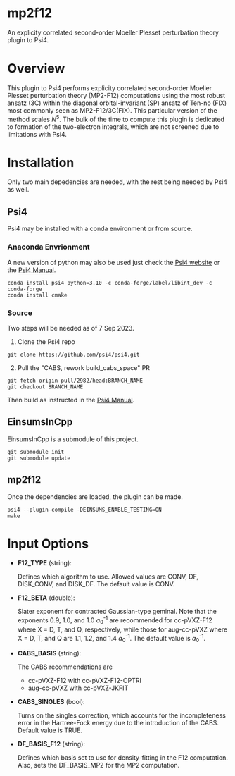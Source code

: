 # mp2f12
An explicity correlated second-order Moeller Plesset perturbation theory plugin to Psi4.

# Overview
This plugin to Psi4 performs explicity correlated second-order Moeller Plesset perturbation theory (MP2-F12) computations using the most robust ansatz (3C) within the diagonal orbital-invariant (SP) ansatz of Ten-no (FIX) most commonly seen as MP2-F12/3C(FIX). This particular version of the method scales _N_<sup>5</sup>. The bulk of the time to compute this plugin is dedicated to formation of the two-electron integrals, which are not screened due to limitations with Psi4.

# Installation
Only two main depedencies are needed, with the rest being needed by Psi4 as well.

## Psi4
Psi4 may be installed with a conda environment or from source.

### Anaconda Envrionment
A new version of python may also be used just check the [Psi4 website](https://psicode.org/) or the [Psi4 Manual](https://psicode.org/psi4manual/master/build_obtaining#conda-binary-package).
```
conda install psi4 python=3.10 -c conda-forge/label/libint_dev -c conda-forge
conda install cmake
```

### Source
Two steps will be needed as of 7 Sep 2023.

1. Clone the Psi4 repo
```
git clone https://github.com/psi4/psi4.git
```

2. Pull the "CABS, rework build_cabs_space" PR
```
git fetch origin pull/2982/head:BRANCH_NAME
git checkout BRANCH_NAME
```

Then build as instructed in the [Psi4 Manual](https://psicode.org/psi4manual/master/build_planning).

## EinsumsInCpp
EinsumsInCpp is a submodule of this project.
```
git submodule init
git submodule update
```

## mp2f12
Once the dependencies are loaded, the plugin can be made.
```
psi4 --plugin-compile -DEINSUMS_ENABLE_TESTING=ON
make
```

# Input Options
* **F12_TYPE** (string):
    
    Defines which algorithm to use. 
    Allowed values are CONV, DF, DISK_CONV, and DISK_DF. 
    The default value is CONV.

* **F12_BETA** (double):
    
    Slater exponent for contracted Gaussian-type geminal.
    Note that the exponents 0.9, 1.0, and 1.0 <MATH>_a_<sub>0</sub><sup>-1</sup></MATH>
    are recommended for cc-pVXZ-F12 where X = D, T, and Q, respectively, while those for
    aug-cc-pVXZ where X = D, T, and Q are 1.1, 1.2, and 1.4 <MATH>_a_<sub>0</sub><sup>-1</sup></MATH>.
    The default value is <MATH>_a_<sub>0</sub><sup>-1</sup></MATH>.

* **CABS_BASIS** (string):

    The CABS recommendations are
    - cc-pVXZ-F12 with cc-pVXZ-F12-OPTRI
    - aug-cc-pVXZ with cc-pVXZ-JKFIT

* **CABS_SINGLES** (bool):

    Turns on the singles correction, which accounts for
    the incompleteness error in the Hartree-Fock energy
    due to the introduction of the CABS. 
    Default value is TRUE.

* **DF_BASIS_F12** (string):

    Defines which basis set to use for density-fitting
    in the F12 computation. Also, sets the DF_BASIS_MP2
    for the MP2 computation.


